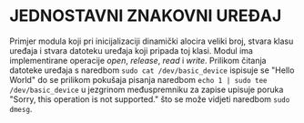 # JEDNOSTAVNI ZNAKOVNI UREĐAJ

Primjer modula koji pri inicijalizaciji dinamički alocira veliki broj, stvara klasu uređaja i stvara datoteku uređaja koji pripada toj klasi. Modul ima implementirane operacije *open*, *release*, *read* i *write*. Prilikom čitanja datoteke uređaja s naredbom ```sudo cat /dev/basic_device``` ispisuje se "Hello World" do se prilikom pokušaja pisanja naredbom ```echo 1 | sudo tee /dev/basic_device``` u jezgrinom međuspremniku za zapise upisuje poruka "Sorry, this operation is not supported." što se može vidjeti naredbom ```sudo dmesg```.
